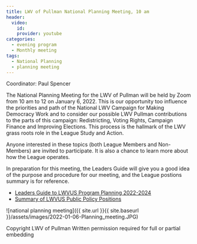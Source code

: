 ```yaml
---
title: LWV of Pullman National Planning Meeting, 10 am  
header:
  video:
    id:
    provider: youtube
categories:
  - evening program
  - Monthly meeting
tags:
  - National Planning
  - planning meeting
---
```


Coordinator: Paul Spencer

The National Planning Meeting for the LWV of Pullman will be held by Zoom from 10 am to 12 on January 6, 2022.  This is our opportunity too influence the priorities and path of the National LWV Campaign for Making Democracy Work and to consider our possible LWV Pullman contributions to the parts of this campaign:  Redistricting, Voting Rights, Campaign Finance and Improving Elections.  This process is the hallmark of the LWV grass roots role in the League Study and Action.

Anyone interested in these topics (both League Members and Non-Members) are invited to participate.  It is also a chance to learn more about how the League operates.


In preparation for this meeting, the Leaders Guide will give you a good idea of the purpose and procedure for our meeting, and the League postions summary is for reference.
* [Leaders Guide to LWVUS Program Planning 2022-2024](https://lwvpullman.org/assets/PDFs/program_planning_leaders_guide._2022-2024.pdf)
* [Summary of LWVUS Public Policy Positions](https://lwvpullman.org/assets/PDFs/2022-01-06-LWV_positions_in_brief_2016-2018.pdf)

![national planning meeting]({{ site.url }}{{ site.baseurl }}/assets/images/2022-01-06-Planning_meeting.JPG)


Copyright LWV of Pullman
Written permission required for full or partial embedding

<!---change the title to whatever you want the post to be titled
change the ID out to the end of the youtube link https://youtu.be/r61ARK4Qv9c -->
